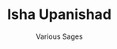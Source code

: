 ---
title: "Isha Upanishad"
author: ["Various Sages"]
year: -600
language: ["Sanskrit", "English"]
genre: ["Philosophy", "Religious Texts", "Ancient Wisdom"]
description: "The Isha Upanishad, among the shortest yet most beloved principal Upanishads, opens with the famous declaration 'Isavasyam idam sarvam' (All this is pervaded by the Lord), establishing divine immanence while teaching renunciation-in-action—engaging worldly duties without attachment, enjoying through relinquishment. Composed around 6th-5th century BCE as the final chapter of Shukla Yajurveda's Vajasaneyi Samhita, this text of eighteen verses profoundly influenced Indian spirituality: Mahatma Gandhi called it his favorite Upanishad, carrying its message of detached action into political struggle; the opening verse inspired karma yoga philosophy balancing renunciation with social engagement; and its teachings on integrating knowledge with action shaped Vedantic practice beyond ascetic withdrawal. The text addresses perennial tensions: transcendence versus immanence, renunciation versus worldly life, knowledge versus ignorance, and immortality versus mortality—resolving apparent contradictions through dialectical wisdom that reality encompasses opposites while transcending them. The Isha's influence extended through Shankara's Advaita commentary, Gandhi's political philosophy, and contemporary discussions integrating spirituality with activism, demonstrating ancient teaching's continuing relevance for addressing modern questions about engaged spirituality, ethical action, and ultimate purpose."
collections: ['philosophy', 'religious-texts', 'ancient-wisdom', 'spiritual-texts', 'classical-literature']
sources:
  - name: "Internet Archive (Eknath Easwaran translation)"
    url: "https://archive.org/details/upanishads00easw"
    type: "other"
  - name: "Sacred Books of the East Vol. 1"
    url: "https://www.sacred-texts.com/hin/sbe01/index.htm"
    type: "other"
references:
  - name: "Wikipedia: Isha Upanishad"
    url: "https://en.wikipedia.org/wiki/Isha_Upanishad"
    type: "wikipedia"
  - name: "Wikipedia: Karma Yoga"
    url: "https://en.wikipedia.org/wiki/Karma_yoga"
    type: "wikipedia"
  - name: "Wikipedia: Mahatma Gandhi"
    url: "https://en.wikipedia.org/wiki/Mahatma_Gandhi"
    type: "wikipedia"
  - name: "Wikipedia: Shukla Yajurveda"
    url: "https://en.wikipedia.org/wiki/Shukla_Yajurveda"
    type: "wikipedia"
  - name: "Wikisource: Isha Upanishad"
    url: "https://en.wikisource.org/wiki/Isha_Upanishad"
    type: "wikisource"
  - name: "Open Library: Isha Upanishad year"
    url: "https://openlibrary.org/search?q=Isha+Upanishad+year+-600+language+Sanskrit+Various+Sages"
    type: "other"
featured: true
publishDate: 2025-10-30
tags: ['classical-literature', 'philosophy', 'upanishad', 'religious']
---